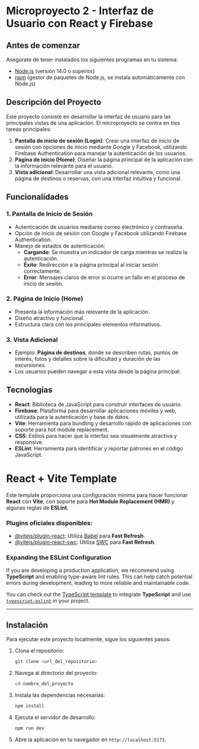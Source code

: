 # Microproyecto 2 - Interfaz de Usuario con React y Firebase

## Antes de comenzar
Asegúrate de tener instalados los siguientes programas en tu sistema:

- [Node.js](https://nodejs.org/) (versión 14.0 o superior)
- [npm](https://www.npmjs.com/) (gestor de paquetes de Node.js, se instala automáticamente con Node.js)

## Descripción del Proyecto
Este proyecto consiste en desarrollar la interfaz de usuario para las principales vistas de una aplicación. El microproyecto se centra en tres tareas principales:

1. **Pantalla de inicio de sesión (Login)**: Crear una interfaz de inicio de sesión con opciones de inicio mediante Google y Facebook, utilizando Firebase Authentication para manejar la autenticación de los usuarios.
2. **Página de inicio (Home)**: Diseñar la página principal de la aplicación con la información relevante para el usuario.
3. **Vista adicional**: Desarrollar una vista adicional relevante, como una página de destinos o reservas, con una interfaz intuitiva y funcional.

## Funcionalidades

### 1. Pantalla de Inicio de Sesión
- Autenticación de usuarios mediante correo electrónico y contraseña.
- Opción de inicio de sesión con Google y Facebook utilizando Firebase Authentication.
- Manejo de estados de autenticación:
  - **Cargando**: Se muestra un indicador de carga mientras se realiza la autenticación.
  - **Éxito**: Redirección a la página principal al iniciar sesión correctamente.
  - **Error**: Mensajes claros de error si ocurre un fallo en el proceso de inicio de sesión.

### 2. Página de Inicio (Home)
- Presenta la información más relevante de la aplicación.
- Diseño atractivo y funcional.
- Estructura clara con los principales elementos informativos.

### 3. Vista Adicional
- Ejemplo: **Página de destinos**, donde se describen rutas, puntos de interés, fotos y detalles sobre la dificultad y duración de las excursiones.
- Los usuarios pueden navegar a esta vista desde la página principal.

## Tecnologías
- **React**: Biblioteca de JavaScript para construir interfaces de usuario.
- **Firebase**: Plataforma para desarrollar aplicaciones móviles y web, utilizada para la autenticación y base de datos.
- **Vite**: Herramienta para bundling y desarrollo rápido de aplicaciones con soporte para hot module replacement.
- **CSS**: Estilos para hacer que la interfaz sea visualmente atractiva y responsive.
- **ESLint**: Herramienta para identificar y reportar patrones en el código JavaScript.


# React + Vite Template
Este template proporciona una configuración mínima para hacer funcionar **React** con **Vite**, con soporte para **Hot Module Replacement (HMR)** y algunas reglas de **ESLint**.

### Plugins oficiales disponibles:
- [@vitejs/plugin-react](https://github.com/vitejs/vite-plugin-react/blob/main/packages/plugin-react/README.md): Utiliza [Babel](https://babeljs.io/) para **Fast Refresh**.
- [@vitejs/plugin-react-swc](https://github.com/vitejs/vite-plugin-react-swc): Utiliza [SWC](https://swc.rs/) para **Fast Refresh**.

### Expanding the ESLint Configuration
If you are developing a production application, we recommend using **TypeScript** and enabling type-aware lint rules. This can help catch potential errors during development, leading to more reliable and maintainable code.

You can check out the [TypeScript template](https://github.com/vitejs/vite/tree/main/packages/create-vite/template-react-ts) to integrate **TypeScript** and use [`typescript-eslint`](https://typescript-eslint.io) in your project.

---

## Instalación
Para ejecutar este proyecto localmente, sigue los siguientes pasos:

1. Clona el repositorio:

    ```bash
    git clone <url_del_repositorio>
    ```

2. Navega al directorio del proyecto:

    ```bash
    cd nombre_del_proyecto
    ```

3. Instala las dependencias necesarias:

    ```bash
    npm install
    ```

4. Ejecuta el servidor de desarrollo:

    ```bash
    npm run dev
    ```

5. Abre la aplicación en tu navegador en `http://localhost:5173`.